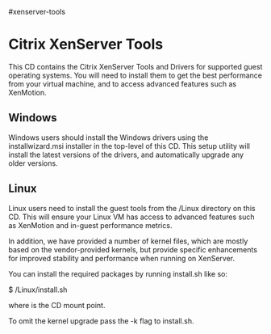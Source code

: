 #xenserver-tools

Citrix XenServer Tools
======================

This CD contains the Citrix XenServer Tools and Drivers for supported
guest operating systems. You will need to install them to get the best
performance from your virtual machine, and to access advanced features
such as XenMotion.

Windows
-------

Windows users should install the Windows drivers using the 
installwizard.msi installer in the top-level of this CD. This setup 
utility will install the latest versions of the drivers, and 
automatically upgrade any older versions.

Linux
-----

Linux users need to install the guest tools from the /Linux directory on
this CD. This will ensure your Linux VM has access to advanced features
such as XenMotion and in-guest performance metrics.

In addition, we have provided a number of kernel files, which are mostly
based on the vendor-provided kernels, but provide specific enhancements
for improved stability and performance when running on XenServer.

You can install the required packages by running install.sh like so:

$ <mnt>/Linux/install.sh

where <mnt> is the CD mount point.

To omit the kernel upgrade pass the -k flag to install.sh.

